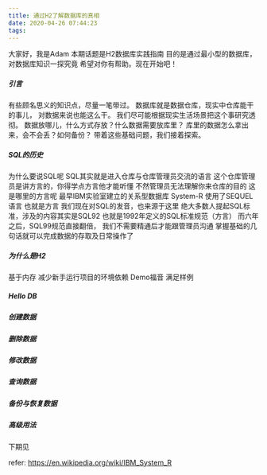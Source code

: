 ```yaml
---
title: 通过H2了解数据库的真相
date: 2020-04-26 07:44:23
tags:
---
```


大家好，我是Adam 本期话题是H2数据库实践指南
目的是通过最小型的数据库，对数据库知识一探究竟
希望对你有帮助。现在开始吧！

##### 引言

有些顾名思义的知识点，尽量一笔带过。
数据库就是数据仓库，现实中仓库能干的事儿，
对数据来说也能这么干。
我们尽可能根据现实生活场景把这个事研究透彻。
数据放哪儿，什么方式存放？什么数据需要放库里？
库里的数据怎么拿出来，会不会丢？如何备份？
带着这些基础问题，我们接着探索。

##### SQL的历史

为什么要说SQL呢 
SQL其实就是进入仓库与仓库管理员交流的语言
这个仓库管理员是讲方言的，你得学点方言他才能听懂
不然管理员无法理解你来仓库的目的
这是哪里的方言呢
最早IBM实验室建立的关系型数据库 System-R 
使用了SEQUEL语言 也就是方言
我们现在对SQL的发音，也来源于这里
绝大多数人提起SQL标准，涉及的内容其实是SQL92
也就是1992年定义的SQL标准规范（方言）
而六年之后，SQL99规范直接翻倍，
我们不需要精通后才能跟管理员沟通
掌握基础的几句话就可以完成数据的存取及日常操作了

##### 为什么是H2

基于内存 减少新手运行项目的环境依赖
Demo福音 满足样例


##### Hello DB

##### 创建数据

##### 删除数据

##### 修改数据

##### 查询数据

##### 备份与恢复数据

##### 高级用法



下期见


refer: https://en.wikipedia.org/wiki/IBM_System_R